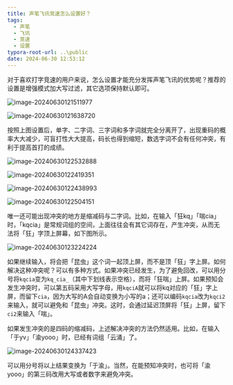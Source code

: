 ```yaml
---
title: 声笔飞讯竞速怎么设置好？
tags:
  - 声笔
  - 飞讯
  - 竞速
  - 设置
typora-root-url: ..\public
date: 2024-06-30 12:53:12
---
```


对于喜欢打字竞速的用户来说，怎么设置才能充分发挥声笔飞讯的优势呢？推荐的设置是增强模式加大写过滤，其它选项保持默认即可。

![image-20240630121511977](/images/image-20240630121511977.png)

![image-20240630121638720](/images/image-20240630121638720.png)

按照上图设置后，单字、二字词、三字词和多字词就完全分离开了，出现重码的概率大大减少，可盲打性大大提高，码长也得到缩短，数选字词不会有任何冲突，有利于提高首打的成绩。

![image-20240630122532888](/images/image-20240630122532888.png)

![image-20240630122419351](/images/image-20240630122419351.png)

![image-20240630122438993](/images/image-20240630122438993.png)

![image-20240630122504151](/images/image-20240630122504151.png)

唯一还可能出现冲突的地方是缩减码与二字词。比如，在输入「狂kq」「喘cia」时，「kqcia」是常规词组的空间，上面往往会有其它词存在，产生冲突，从而无法将「狂」字顶上屏幕，如下图所示。

![image-20240630123224224](/images/image-20240630123224224.png)

如果继续输入，将会把「昆虫」这个词一起顶上屏，而不是顶「狂」字上屏。如何解决这种冲突呢？可以有多种方式。如果冲突已经发生，为了避免回改，可以用分号将`kqcia`变为`kq_cia_`（其中下划线表示空格），而将「狂喘」上屏。如果预知会发生冲突时，可以第五码采用大写字母，用`kqciA`就可以将kq对应的「狂」字上屏，而留下`cia`，因为大写的A会自动变换为小写的a；还可以编码`kqcia`改为`kqci2`来输入，就可以避免和「昆虫」冲突。这时，会通过延迟顶屏将「狂」上屏，留下`ci2`来输入「喘」。

如果发生冲突的是四码的缩减码，上述解决冲突的方法仍然适用。比如，在输入「于yv」「渝yooo」时，已经有词组「云涌」了。

![image-20240630124337423](/images/image-20240630124337423.png)

可以用分号将以上结果变换为「于渝」。当然，在能预知冲突时，也可将「渝yooo」的第三码改用大写或者数字来避免冲突。
